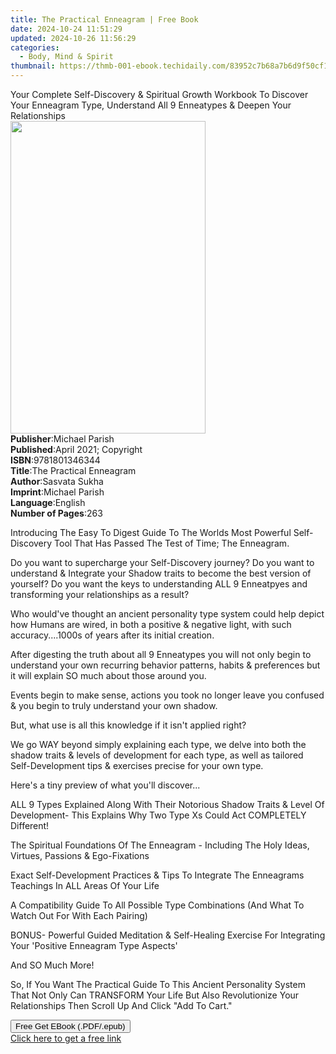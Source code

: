 ```yaml
---
title: The Practical Enneagram | Free Book
date: 2024-10-24 11:51:29
updated: 2024-10-26 11:56:29
categories:
  - Body, Mind & Spirit
thumbnail: https://thmb-001-ebook.techidaily.com/83952c7b68a7b6d9f50cf1fb0a58280ca7b5cba46b88fa27809e4860d07c54f5.jpg
---
```

<main id="book-container">
  <div class="flex flex-col">
    <div class="book-brief flex-1 py-6 px-4 sm:p-6 md:py-10 md:px-8">
      <!-- brief-->
      <div class="book-brief-main">
        Your Complete Self-Discovery &amp; Spiritual Growth Workbook To Discover
        Your Enneagram Type, Understand All 9 Enneatypes &amp; Deepen Your
        Relationships
      </div>
    </div>
    <div
      class="book-meta-info flex-1 grid gap-4 col-start-1 col-end-3 row-start-1 sm:mb-6 sm:grid-cols-4 lg:gap-6 lg:col-start-2 lg:row-end-6 lg:row-span-6 lg:mb-0"
    >
      <div
        class="book-meta-info-left place-content-center mt-4 p-4 text-sm leading-6 col-start-2 col-span-2 dark:text-slate-400"
      >
        <img
          class="w-full h-500 object-cover rounded-lg sm:h-255 sm:col-span-2 lg:col-span-full"
          src="https://img-001-ebook.techidaily.com/79724caba8a7e2e26211d96ff512ca89e4e92fd3544cbeb6a9ced0c2b8211995.jpg"
          alt=""
          width="312"
          height="500"
        />
      </div>
      <div
        class="book-meta-info-right mt-2 col-start-1 row-start-2 col-span-3 self-center"
      >
        <!-- meta data  -->
        <div class="flex flex-col px-4 md:px-8">
          <div class="flex-1">
            <strong>Publisher</strong>:<span class="px-2">Michael Parish</span>
          </div>
          <div class="flex-1">
            <strong>Published</strong>:<span class="px-2"
              >April 2021; Copyright</span
            >
          </div>
          <div class="flex-1">
            <strong>ISBN</strong>:<span class="px-2">9781801346344</span>
          </div>
          <div class="flex-1">
            <strong>Title</strong>:<span class="px-2"
              >The Practical Enneagram</span
            >
          </div>
          <div class="flex-1">
            <strong>Author</strong>:<span class="px-2">Sasvata Sukha</span>
          </div>
          <div class="flex-1">
            <strong>Imprint</strong>:<span class="px-2">Michael Parish</span>
          </div>
          <div class="flex-1">
            <strong>Language</strong>:<span class="px-2">English</span>
          </div>
          <div class="flex-1">
            <strong>Number of Pages</strong>:<span class="px-2">263</span>
          </div>
        </div>
      </div>
    </div>
    <div class="book-description flex-1 py-6 px-4 sm:p-6 md:py-10 md:px-8">
      <div class="book-description-main">
        <div accordion-content="" id="description">
          <p></p>
          <p>
            Introducing The Easy To Digest Guide To The Worlds Most Powerful
            Self-Discovery Tool That Has Passed The Test of Time; The Enneagram.
          </p>
          <p>
            Do you want to supercharge your Self-Discovery journey? Do you want
            to understand &amp; Integrate your Shadow traits to become the best
            version of yourself? Do you want the keys to understanding ALL 9
            Enneatpyes and transforming your relationships as a result?
          </p>
          <p>
            Who would've thought an ancient personality type system could help
            depict how Humans are wired, in both a positive &amp; negative
            light, with such accuracy....1000s of years after its initial
            creation.
          </p>
          <p>
            After digesting the truth about all 9 Enneatypes you will not only
            begin to understand your own recurring behavior patterns, habits
            &amp; preferences but it will explain SO much about those around
            you.
          </p>
          <p>
            Events begin to make sense, actions you took no longer leave you
            confused &amp; you begin to truly understand your own shadow.
          </p>
          <p>But, what use is all this knowledge if it isn't applied right?</p>
          <p>
            We go WAY beyond simply explaining each type, we delve into both the
            shadow traits &amp; levels of development for each type, as well as
            tailored Self-Development tips &amp; exercises precise for your own
            type.
          </p>
          <p>Here's a tiny preview of what you'll discover...</p>
          <p>
            ALL 9 Types Explained Along With Their Notorious Shadow Traits &amp;
            Level Of Development- This Explains Why Two Type Xs Could Act
            COMPLETELY Different!
          </p>
          <p>
            The Spiritual Foundations Of The Enneagram - Including The Holy
            Ideas, Virtues, Passions &amp; Ego-Fixations
          </p>
          <p>
            Exact Self-Development Practices &amp; Tips To Integrate The
            Enneagrams Teachings In ALL Areas Of Your Life
          </p>
          <p>
            A Compatibility Guide To All Possible Type Combinations (And What To
            Watch Out For With Each Pairing)
          </p>
          <p>
            BONUS- Powerful Guided Meditation &amp; Self-Healing Exercise For
            Integrating Your 'Positive Enneagram Type Aspects'
          </p>
          <p>And SO Much More!</p>
          <p>
            So, If You Want The Practical Guide To This Ancient Personality
            System That Not Only Can TRANSFORM Your Life But Also Revolutionize
            Your Relationships Then Scroll Up And Click "Add To Cart."
          </p>
          <p></p>
        </div>
        <div class="accordion-fader"></div>
      </div>
    </div>
    <div class="book-excerpts flex-1 py-6 px-4 sm:p-6 md:py-10 md:px-8"></div>
    <div
      class="book-about-author flex-1 py-6 px-4 sm:p-6 md:py-10 md:px-8"
    ></div>
    <div class="book-free-get flex-1 py-6 px-4 sm:p-6 md:py-10 md:px-8">
      <button
        id="btn-free-get"
        class="bg-blue-500 hover:bg-blue-700 text-white font-bold py-2 px-4 rounded"
      >
        Free Get EBook (.PDF/.epub)
      </button>
      <div id="countdown-display" class="px-2 text-lg mt-2"></div>
      <a
        id="free-link"
        class="hidden bg-blue-500 hover:bg-blue-700 text-white font-bold py-2 px-4 rounded"
        href="https://www.ebooks.com/en-us/book/210282855/the-practical-enneagram/sasvata-sukha/"
        target="_blank"
        >Click here to get a free link</a
      >
    </div>
    <script>
      let countdownTime = 0;
      let countdownInterval = null;
      document
        .getElementById('btn-free-get')
        .addEventListener('click', startCountdown);
      function startCountdown() {
        countdownTime = new Date().getTime() + 60000 * 3;
        countdownInterval = setInterval(updateCountdown, 1000);
        document.getElementById('btn-free-get').disabled = true;
        document
          .getElementById('btn-free-get')
          .classList.add('bg-gray-500', 'cursor-not-allowed');
      }
      function updateCountdown() {
        let currentTime = new Date().getTime();
        let timeLeft = countdownTime - currentTime;
        let secondsLeft = Math.floor(timeLeft / 1000);
        document.getElementById('countdown-display').innerHTML =
          `Remaining time: ${secondsLeft} seconds.`;
        if (secondsLeft <= 0) {
          clearInterval(countdownInterval);
          document.getElementById('btn-free-get').classList.add('hidden');
          document.getElementById('free-link').classList.remove('hidden');
          document.getElementById('countdown-display').innerHTML = '';
        }
      }
    </script>
  </div>
</main>
